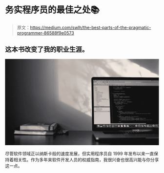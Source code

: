 # 务实程序员的最佳之处📚

> 原文：<https://medium.com/swlh/the-best-parts-of-the-pragmatic-programmer-86588f9e0573>

## 这本书改变了我的职业生涯。

![](img/36ccfd422ce17964fa372b4ee2c31fcd.png)

尽管软件领域正以纳斯卡般的速度发展，但实用程序员自 1999 年发布以来一直保持着相关性。作为多年来软件开发人员的权威指南，我很兴奋也很高兴能与你分享这一点。
